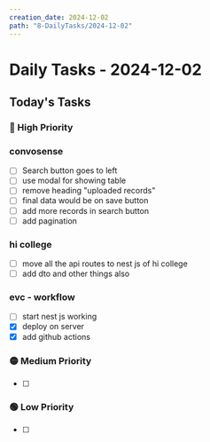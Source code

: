 ```yaml
---
creation_date: 2024-12-02
path: "8-DailyTasks/2024-12-02"
---
```

# Daily Tasks - 2024-12-02

## Today's Tasks
### 🔴 High Priority
### convosense
- [ ] Search button goes to left 
- [ ] use modal for showing table
- [ ] remove heading "uploaded records"
- [ ] final data would be on save button 
- [ ] add more records in search button 
- [ ] add pagination

### hi college 
 - [ ] move all the api routes to nest js of hi college 
 - [ ] add dto and other things also 

### evc - workflow
- [ ] start nest js working 
- [x] deploy on server 
- [x] add github actions
### 🟡 Medium Priority
- [ ] 

### 🟢 Low Priority
- [ ] 
